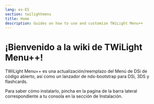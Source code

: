 ```yaml
---
lang: es-ES
section: twilightmenu
title: Home
description: Guides on how to use and customize TWiLight Menu++
---
```


# ¡Bienvenido a la wiki de TWiLight Menu++!

TWiLight Menu++ es una actualización/reemplazo del Menú de DSi de código abierto, así como un lanzador de nds-bootstrap para DSi, 3DS y flashcards.

Para saber cómo instalarlo, pincha en la pagina de la barra lateral correspondiente a tu consola en la sección de Instalación.
